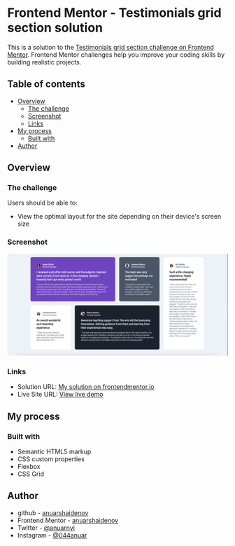 # Frontend Mentor - Testimonials grid section solution

This is a solution to the [Testimonials grid section challenge on Frontend Mentor](https://www.frontendmentor.io/challenges/testimonials-grid-section-Nnw6J7Un7). Frontend Mentor challenges help you improve your coding skills by building realistic projects.

## Table of contents

- [Overview](#overview)
  - [The challenge](#the-challenge)
  - [Screenshot](#screenshot)
  - [Links](#links)
- [My process](#my-process)
  - [Built with](#built-with)
- [Author](#author)

## Overview

### The challenge

Users should be able to:

- View the optimal layout for the site depending on their device's screen size

### Screenshot

![](./design/screenshot.png)

### Links

- Solution URL: [My solution on frontendmentor.io](https://www.frontendmentor.io/solutions/testimonials-section-using-css-grid-vM66pwghW)
- Live Site URL: [View live demo](https://anuarshaidenov.github.io/testimonials-grid/)

## My process

### Built with

- Semantic HTML5 markup
- CSS custom properties
- Flexbox
- CSS Grid

## Author

- github - [anuarshaidenov](https://github.com/anuarshaidenov)
- Frontend Mentor - [anuarshaidenov](https://www.frontendmentor.io/profile/anuarshaidenov)
- Twitter - [@anuarnyi](https://www.twitter.com/anuarnyi)
- Instagram - [@044anuar](https://www.instagram.com/044anuar)
